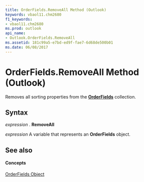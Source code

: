 ```yaml
---
title: OrderFields.RemoveAll Method (Outlook)
keywords: vbaol11.chm2680
f1_keywords:
- vbaol11.chm2680
ms.prod: outlook
api_name:
- Outlook.OrderFields.RemoveAll
ms.assetid: 181c99a5-e7bd-ed9f-fae7-6d68de500b01
ms.date: 06/08/2017
---
```



# OrderFields.RemoveAll Method (Outlook)

Removes all sorting properties from the  **[OrderFields](Outlook.OrderFields.md)** collection.


## Syntax

 _expression_ . **RemoveAll**

 _expression_ A variable that represents an **OrderFields** object.


## See also


#### Concepts


[OrderFields Object](Outlook.OrderFields.md)

